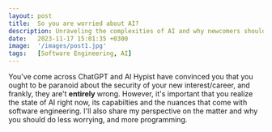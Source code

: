 ```yaml
---
layout: post
title:  So you are worried about AI?
description: Unraveling the complexities of AI and why newcomers should focus less on worrying.
date:   2023-11-17 15:01:35 +0300
image:  '/images/post1.jpg'
tags:   [Software Engineering, AI]
---
```

You've come across ChatGPT and AI Hypist have convinced you that you ought to be paranoid about the security of your new interest/career, and frankly, they are't **entirely** wrong. However, it's important that you realize the state of AI right now, its capabilties and the nuances that come with software engineering. I'll also share my perspective on the matter and why you should do less worrying, and more programming.